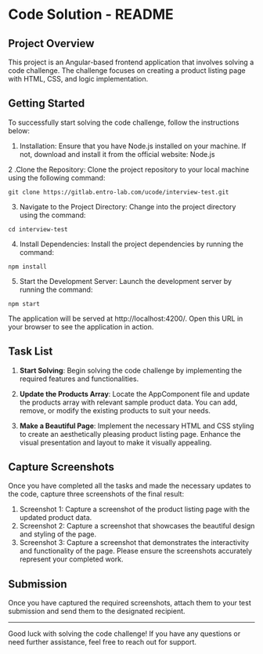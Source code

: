 # Code Solution - README
## Project Overview
This project is an Angular-based frontend application that involves solving a code challenge. The challenge focuses on creating a product listing page with HTML, CSS, and logic implementation.

## Getting Started
To successfully start solving the code challenge, follow the instructions below:

1. Installation: Ensure that you have Node.js installed on your machine. If not, download and install it from the official website: Node.js

2 .Clone the Repository: Clone the project repository to your local machine using the following command:
```
git clone https://gitlab.entro-lab.com/ucode/interview-test.git
```
3. Navigate to the Project Directory: Change into the project directory using the command:
```
cd interview-test
```
4. Install Dependencies: Install the project dependencies by running the command:
```
npm install
```
5. Start the Development Server: Launch the development server by running the command:
```
npm start
```
The application will be served at http://localhost:4200/. Open this URL in your browser to see the application in action.

## Task List
1. **Start Solving**: Begin solving the code challenge by implementing the required features and functionalities.

2. **Update the Products Array**: Locate the AppComponent file and update the products array with relevant sample product data. You can add, remove, or modify the existing products to suit your needs.

3. **Make a Beautiful Page**: Implement the necessary HTML and CSS styling to create an aesthetically pleasing product listing page. Enhance the visual presentation and layout to make it visually appealing.

## Capture Screenshots
Once you have completed all the tasks and made the necessary updates to the code, capture three screenshots of the final result:

1. Screenshot 1: Capture a screenshot of the product listing page with the updated product data.
2. Screenshot 2: Capture a screenshot that showcases the beautiful design and styling of the page.
3. Screenshot 3: Capture a screenshot that demonstrates the interactivity and functionality of the page.
Please ensure the screenshots accurately represent your completed work.

## Submission
Once you have captured the required screenshots, attach them to your test submission and send them to the designated recipient.
___

Good luck with solving the code challenge! If you have any questions or need further assistance, feel free to reach out for support.